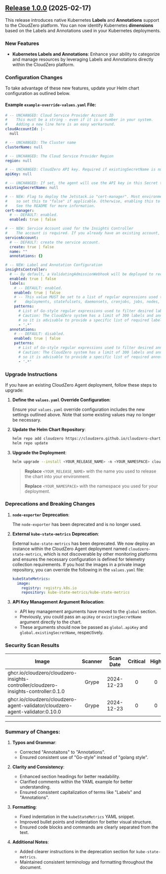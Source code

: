 ## [Release 1.0.0](https://github.com/Cloudzero/cloudzero-charts/compare/0.0.28...1.0.0) (2025-02-17)

This release introduces native Kubernetes **Labels** and **Annotations** support to the CloudZero platform. You can now identify Kubernetes **dimensions** based on the Labels and Annotations used in your Kubernetes deployments.

### New Features

- **Kubernetes Labels and Annotations**: Enhance your ability to categorize and manage resources by leveraging Labels and Annotations directly within the CloudZero platform.

### Configuration Changes

To take advantage of these new features, update your Helm chart configuration as outlined below.

#### Example `example-override-values.yaml` File:

```yaml
# -- UNCHANGED: Cloud Service Provider Account ID
#    This must be a string - even if it is a number in your system.
#    Adding a new line here is an easy workaround.
cloudAccountId: |-
  null

# -- UNCHANGED: The Cluster name
clusterName: null

# -- UNCHANGED: The Cloud Service Provider Region
region: null

# -- UNCHANGED: CloudZero API key. Required if existingSecretName is null.
apiKey: null

# -- UNCHANGED: If set, the agent will use the API key in this Secret to authenticate with CloudZero.
existingSecretName: null

# -- NEW: Flag to deploy the Jetstack.io "cert-manager". Most environments will already have this deployed,
#    so set this to "false" if applicable. Otherwise, enabling this to "true" is a quick way to get started.
#    See the README for more information.
cert-manager:
  # -- DEFAULT: enabled.
  enabled: true | false

# -- NEW: Service Account used for the Insights Controller
#    The account is required. If you already have an existing account, set the name in the field below.
serviceAccount:
  # -- DEFAULT: create the service account.
  create: true | false
  name: ""
  annotations: {}

# -- NEW: Label and Annotation Configuration
insightsController:
  # -- By default, a ValidatingAdmissionWebhook will be deployed to record all created labels and annotations.
  enabled: true | false
  labels:
    # -- DEFAULT: enabled.
    enabled: true | false
    # -- This value MUST be set to a list of regular expressions used to gather labels from pods,
    #    deployments, statefulsets, daemonsets, cronjobs, jobs, nodes, and namespaces.
    patterns:
      # List of Go-style regular expressions used to filter desired labels.
      # Caution: The CloudZero system has a limit of 300 labels and annotations,
      # so it is advisable to provide a specific list of required labels.
      - '.*'
  annotations:
    # -- DEFAULT: disabled.
    enabled: true | false
    patterns:
      # List of Go-style regular expressions used to filter desired annotations.
      # Caution: The CloudZero system has a limit of 300 labels and annotations,
      # so it is advisable to provide a specific list of required annotations.
      - '.*'
```

### Upgrade Instructions

If you have an existing CloudZero Agent deployment, follow these steps to upgrade:

1. **Define the `values.yaml` Override Configuration**:
   
   Ensure your `values.yaml` override configuration includes the new settings outlined above. Note that some existing values may no longer be necessary.

2. **Update the Helm Chart Repository**:
   
   ```sh
   helm repo add cloudzero https://cloudzero.github.io/cloudzero-charts
   helm repo update
   ```

3. **Upgrade the Deployment**:
   
   ```sh
   helm upgrade --install <YOUR_RELEASE_NAME> -n <YOUR_NAMESPACE> cloudzero -f override-values.yaml
   ```
   
   > **Replace** `<YOUR_RELEASE_NAME>` with the name you used to release the chart into your environment.
   >
   > **Replace** `<YOUR_NAMESPACE>` with the namespace you used for your deployment.

### Deprecations and Breaking Changes

1. **`node-exporter` Deprecation**:
   
   The `node-exporter` has been deprecated and is no longer used.

2. **External `kube-state-metrics` Deprecation**:
   
   External `kube-state-metrics` has been deprecated. We now deploy an instance within the CloudZero Agent deployment named `cloudzero-state-metrics`, which is not discoverable by other monitoring platforms and ensures the necessary configuration is defined for telemetry collection requirements. If you host the images in a private image repository, you can override the following in the `values.yaml` file:

   ```yaml
   kubeStateMetrics:
     image:
       registry: registry.k8s.io
       repository: kube-state-metrics/kube-state-metrics
   ```

3. **API Key Management Argument Relocation**:
   
   - API key management arguments have moved to the `global` section.
   - Previously, you could pass an `apiKey` or `existingSecretName` argument directly to the chart.
   - These arguments should now be passed as `global.apiKey` and `global.existingSecretName`, respectively.

### Security Scan Results

| Image                                                                                             | Scanner | Scan Date   | Critical | High | Medium | Low | Negligible |
|---------------------------------------------------------------------------------------------------|:-------:|:-----------:|:--------:|:----:|:------:|:---:|:----------:|
| ghcr.io/cloudzero/cloudzero-insights-controller/cloudzero-insights-controller:0.1.0                | Grype   | 2024-12-23  | 0        | 0    | 0      | 0   | 0          |
| ghcr.io/cloudzero/cloudzero-agent-validator/cloudzero-agent-validator:0.10.0                      | Grype   | 2024-12-23  | 0        | 0    | 0      | 0   | 0          |

---

### Summary of Changes:

1. **Typos and Grammar**:
   - Corrected "Annotaitons" to "Annotations".
   - Ensured consistent use of "Go-style" instead of "golang style".

2. **Clarity and Consistency**:
   - Enhanced section headings for better readability.
   - Clarified comments within the YAML example for better understanding.
   - Ensured consistent capitalization of terms like "Labels" and "Annotations".

3. **Formatting**:
   - Fixed indentation in the `kubeStateMetrics` YAML snippet.
   - Improved bullet points and indentation for better visual structure.
   - Ensured code blocks and commands are clearly separated from the text.

4. **Additional Notes**:
   - Added clearer instructions in the deprecation section for `kube-state-metrics`.
   - Maintained consistent terminology and formatting throughout the document.

